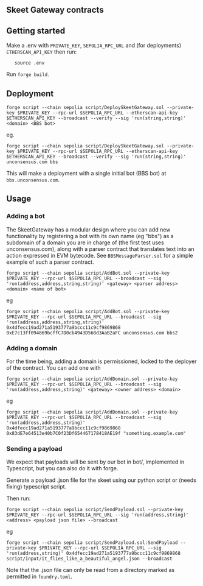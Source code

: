 ## Skeet Gateway contracts

## Getting started

Make a .env with `PRIVATE_KEY`, `SEPOLIA_RPC_URL` and (for deployments) `ETHERSCAN_API_KEY` then run:

```
   source .env
```

Run `forge build`.

## Deployment

```
forge script --chain sepolia script/DeploySkeetGateway.sol --private-key $PRIVATE_KEY --rpc-url $SEPOLIA_RPC_URL --etherscan-api-key $ETHERSCAN_API_KEY --broadcast --verify --sig 'run(string,string)' <domain> <BBS bot>
```

eg.

```
forge script --chain sepolia script/DeploySkeetGateway.sol --private-key $PRIVATE_KEY --rpc-url $SEPOLIA_RPC_URL --etherscan-api-key $ETHERSCAN_API_KEY --broadcast --verify --sig 'run(string,string)' unconsensus.com bbs
```

This will make a deployment with a single initial bot (BBS bot) at `bbs.unconsensus.com`.

## Usage

### Adding a bot

The SkeetGateway has a modular design where you can add new functionality by registering a bot with its own name (eg "bbs") as a subdomain of a domain you are in charge of (the first test uses unconsensus.com), along with a parser contract that translates text into an action expressed in EVM bytecode. See `BBSMessageParser.sol` for a simple example of such a parser contract.

```
forge script --chain sepolia script/AddBot.sol --private-key $PRIVATE_KEY --rpc-url $SEPOLIA_RPC_URL --broadcast --sig 'run(address,address,string,string)' <gateway> <parser address> <domain> <name of bot>
```

eg

```
forge script --chain sepolia script/AddBot.sol --private-key $PRIVATE_KEY --rpc-url $SEPOLIA_RPC_URL --broadcast --sig 'run(address,address,string,string)' 0x4dfecc19ad271a5193777a9bccc11c9cf9869868 0xE7c13ff094869bcffC7D0cb4943D568d3AaB2aFC unconsensus.com bbs2
```


### Adding a domain

For the time being, adding a domain is permissioned, locked to the deployer of the contract. You can add one with

```
forge script --chain sepolia script/AddDomain.sol --private-key $PRIVATE_KEY --rpc-url $SEPOLIA_RPC_URL --broadcast --sig 'run(address,address,string)' <gateway> <owner address> <domain>
```

eg

```
forge script --chain sepolia script/AddDomain.sol --private-key $PRIVATE_KEY --rpc-url $SEPOLIA_RPC_URL --broadcast --sig 'run(address,address,string)' 0x4dfecc19ad271a5193777a9bccc11c9cf9869868 0x83dE7e64513e40b7C0f23Df654467178418AE19f "something.example.com"
```


### Sending a payload

We expect that payloads will be sent by our bot in bot/, implemented in Typescript, but you can also do it with forge.

Generate a payload .json file for the skeet using our python script or (needs fixing) typescript script. 

Then run:

```
forge script --chain sepolia script/SendPayload.sol --private-key $PRIVATE_KEY --rpc-url $SEPOLIA_RPC_URL --sig 'run(address,string)' <address> <payload json file> --broadcast
```

eg

```
forge script --chain sepolia script/SendPayload.sol:SendPayload --private-key $PRIVATE_KEY --rpc-url $SEPOLIA_RPC_URL --sig 'run(address,string)' 0x4dfecc19ad271a5193777a9bccc11c9cf9869868 script/input/it_flies_like_a_beautiful_angel.json --broadcast
```

Note that the .json file can only be read from a directory marked as permitted in `foundry.toml`.
